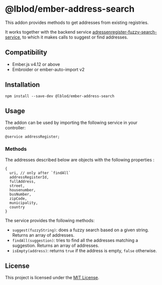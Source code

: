 # @lblod/ember-address-search

This addon provides methods to get addresses from existing registries.

It works together with the backend service [adressenregister-fuzzy-search-service](https://github.com/lblod/adressenregister-fuzzy-search-service), to which it makes calls to suggest or find addresses.

## Compatibility

- Ember.js v4.12 or above
- Embroider or ember-auto-import v2

## Installation

```
npm install --save-dev @lblod/ember-address-search
```

## Usage

The addon can be used by importing the following service in your controller:
```
@service addressRegister;
```

### Methods

The addresses described below are objects with the following properties :
```
{
  uri, // only after `findAll`
  addressRegisterId,
  fullAddress,
  street,
  housenumber,
  busNumber,
  zipCode,
  municipality,
  country
}
```

The service provides the following methods:
- `suggest(fuzzyString)`: does a fuzzy search based on a given string. Returns an array of addresses.
- `findAll(suggestion)`: tries to find all the addresses matching a suggestion. Returns an array of addresses.
- `isEmpty(address)`: returns `true` if the address is empty, `false` otherwise.

## License

This project is licensed under the [MIT License](LICENSE.md).
